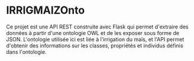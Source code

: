 # IRRIGMAIZOnto
Ce projet est une API REST construite avec Flask qui permet d'extraire des données à partir d'une ontologie OWL et de les exposer sous forme de JSON. L'ontologie utilisée ici est liée à l'irrigation du maïs, et l'API permet d'obtenir des informations sur les classes, propriétés et individus définis dans l'ontologie.
